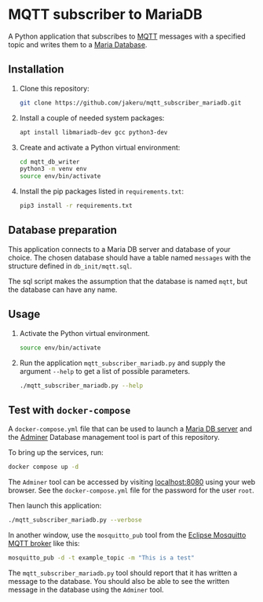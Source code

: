 # MQTT subscriber to MariaDB

A Python application that subscribes to [MQTT](https://mqtt.org/) messages with
a specified topic and writes them to a [Maria Database](https://mariadb.org/).

## Installation

1. Clone this repository:
    ``` sh
    git clone https://github.com/jakeru/mqtt_subscriber_mariadb.git
    ```

2. Install a couple of needed system packages:
   ```sh
   apt install libmariadb-dev gcc python3-dev
   ```

3. Create and activate a Python virtual environment:
    ``` sh
    cd mqtt_db_writer
    python3 -m venv env
    source env/bin/activate

4. Install the pip packages listed in `requirements.txt`:

    ``` sh
    pip3 install -r requirements.txt
    ```

## Database preparation

This application connects to a Maria DB server and database of your choice. The
chosen database should have a table named `messages` with the structure defined
in
`db_init/mqtt.sql`.

The sql script makes the assumption that the database is named `mqtt`, but the
database can have any name.

## Usage

1. Activate the Python virtual environment.
    ``` sh
    source env/bin/activate
    ```

2. Run the application `mqtt_subscriber_mariadb.py` and supply the argument
   `--help` to get a list of possible parameters.
    ``` sh
    ./mqtt_subscriber_mariadb.py --help
    ```

## Test with `docker-compose`

A `docker-compose.yml` file that can be used to launch a
[Maria DB server](https://mariadb.org/) and the [Adminer](https://www.adminer.org/)
Database management tool is part of this repository.

To bring up the services, run:

``` sh
docker compose up -d
```

The `Adminer` tool can be accessed by visiting
[localhost:8080](http://localhost:8080) using your web browser. See the
`docker-compose.yml` file for the password for the user `root`.

Then launch this application:

``` sh
./mqtt_subscriber_mariadb.py --verbose
```

In another window, use the `mosquitto_pub` tool from the
[Eclipse Mosquitto MQTT broker](https://mosquitto.org/) like this:

``` sh
mosquitto_pub -d -t example_topic -m "This is a test"
```

The `mqtt_subscriber_mariadb.py` tool should report that it has written a
message to the database. You should also be able to see the written message
in the database using the `Adminer` tool.
